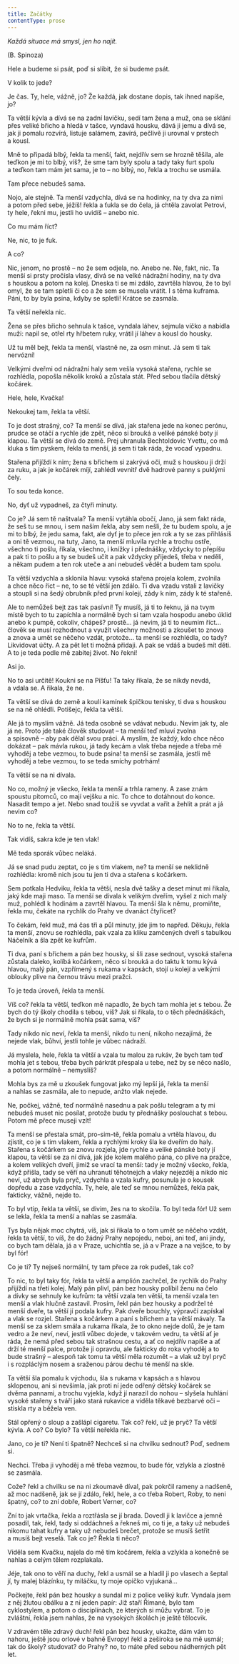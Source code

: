 ```yaml
---
title: Začátky
contentType: prose
---
```


_Každá situace má smysl, jen ho najít._

(B. Spinoza)

  

Hele a budeme si psát, poď si slíbit, že si budeme psát.

V kolik to jede?

Je čas. Ty, hele, vážně, jo? Že každá, jak dostane dopis, tak ihned napíše, jo?

Ta větší kývla a dívá se na zadní lavičku, sedí tam žena a muž, ona se sklání přes veliké břicho a hledá v tašce, vyndavá housku, dává ji jemu a dívá se, jak ji pomalu rozvírá, listuje salámem, zavírá, pečlivě ji urovnal v prstech a kousl.

Mně to připadá blbý, řekla ta menší, fakt, nejdřív sem se hrozně těšila, ale teďkon je mi to blbý, víš?, že sme tam byly spolu a tady taky furt spolu a teďkon tam mám jet sama, je to – no blbý, no, řekla a trochu se usmála.

Tam přece nebudeš sama.

Nojo, ale stejně. Ta menší vzdychla, dívá se na hodinky, na ty dva za nimi a potom před sebe, jéžíš! řekla a ťukla se do čela, já chtěla zavolat Petrovi, ty hele, řekni mu, jestli ho uvidíš – anebo nic.

Co mu mám říct?

Ne, nic, to je fuk.

A co?

Nic, jenom, no prostě – no že sem odjela, no. Anebo ne. Ne, fakt, nic. Ta menší si prsty pročísla vlasy, dívá se na velké nádražní hodiny, na ty dva s houskou a potom na kolej. Dneska ti se mi zdálo, zavrtěla hlavou, že to byl omyl, že se tam spletli či co a že sem se musela vrátit. I s těma kuframa. Páni, to by byla psina, kdyby se spletli! Krátce se zasmála.

Ta větší neřekla nic.

Žena se přes břicho sehnula k tašce, vyndala láhev, sejmula víčko a nabídla muži: napil se, otřel rty hřbetem ruky, vrátil jí láhev a kousl do housky.

Už tu měl bejt, řekla ta menší, vlastně ne, za osm minut. Já sem ti tak nervózní!

Velkými dveřmi od nádražní haly sem vešla vysoká stařena, rychle se rozhlédla, popošla několik kroků a zůstala stát. Před sebou tlačila dětský kočárek.

Hele, hele, Kvačka!

Nekoukej tam, řekla ta větší.

To je dost strašný, co? Ta menší se dívá, jak stařena jede na konec perónu, prudce se otáčí a rychle jde zpět, něco si brouká a veliké pánské boty jí klapou. Ta větší se dívá do země. Prej uhranula Bechtoldovic Yvettu, co má kluka s tim pyskem, řekla ta menší, já sem ti tak ráda, že vocaď vypadnu.

Stařena přijíždí k nim; žena s břichem si zakrývá oči, muž s houskou ji drží za ruku, a jak je kočárek míjí, zahlédl vevnitř dvě hadrové panny s puklými čely.

To sou teda konce.

No, dyť už vypadneš, za čtyři minuty.

Co je? Já sem tě naštvala? Ta menší vytáhla obočí, Jano, já sem fakt ráda, že seš tu se mnou, i sem našim řekla, aby sem nešli, že tu budem spolu, a je mi to blbý, že jedu sama, fakt, ale dyť je to přece jen rok a ty se zas přihlásíš a oni tě vezmou, na tuty, Jano, ta menší mluvila rychle a trochu ostře, všechno ti pošlu, říkala, všechno, i knížky i přednášky, vždycky to přepíšu a pak ti to pošlu a ty se budeš učit a pak vždycky přijedeš, třeba v neděli, a někam pudem a ten rok uteče a ani nebudeš vědět a budem tam spolu.

Ta větší vzdychla a sklonila hlavu: vysoká stařena projela kolem, zvolnila a chce něco říct – ne, to se té větší jen zdálo. Ti dva vzadu vstali z lavičky a stoupli si na šedý obrubník před první kolejí, zády k nim, zády k té stařeně.

Ale to nemůžeš bejt zas tak pasívní! Ty musíš, já ti to řeknu, já na tvym místě bych to tu zapíchla a normálně bych si tam vzala hospodu anebo úklid anebo k pumpě, cokoliv, chápeš? prostě… já nevim, já ti to neumim říct… člověk se musí rozhodnout a využít všechny možnosti a zkoušet to znova a znova a umět se něčeho vzdát, protože… ta menší se rozhlédla, co tady? Likvidovat účty. A za pět let ti možná přidaji. A pak se vdáš a budeš mít děti. A to je teda podle mě zabitej život. No řekni!

Asi jo.

No to asi určitě! Koukni se na Píšťu! Ta taky řikala, že se nikdy nevdá, a vdala se. A řikala, že ne.

Ta větší se dívá do země a koulí kamínek špičkou tenisky, ti dva s houskou se na ně ohlédli. Potišejc, řekla ta větší.

Ale já to myslím vážně. Já teda osobně se vdávat nebudu. Nevím jak ty, ale já ne. Proto jde také člověk studovat – ta menší teď mluví zvolna a spisovně – aby pak dělal svou práci. A myslím, že každý, kdo chce něco dokázat – pak mávla rukou, já tady kecám a vlak třeba nejede a třeba mě vyhoděj a tebe vezmou, to bude psina! ta menší se zasmála, jestli mě vyhoděj a tebe vezmou, to se teda smíchy potrhám!

Ta větší se na ni dívala.

No co, možný je všecko, řekla ta menší a trhla rameny. A zase znám spoustu pitomců, co mají vejšku a nic. To chce to dotáhnout do konce. Nasadit tempo a jet. Nebo snad toužíš se vyvdat a vařit a žehlit a prát a já nevim co?

No to ne, řekla ta větší.

Tak vidíš, sakra kde je ten vlak!

Mě teda sporák vůbec neláká.

Já se snad pudu zeptat, co je s tim vlakem, ne? ta menší se neklidně rozhlédla: kromě nich jsou tu jen ti dva a stařena s kočárkem.

Sem potkala Hedviku, řekla ta větší, nesla dvě tašky a deset minut mi řikala, jaký kde maji maso. Ta menší se dívala k velikým dveřím, vyšel z nich malý muž, pohlédl k hodinám a zavrtěl hlavou. Ta menší šla k němu, promiňte, řekla mu, čekáte na rychlík do Prahy ve dvanáct čtyřicet?

To čekám, řekl muž, má čas tři a půl minuty, jde jim to napřed. Děkuju, řekla ta menší, znovu se rozhlédla, pak vzala za kliku zamčených dveří s tabulkou Náčelník a šla zpět ke kufrům.

Ti dva, paní s břichem a pán bez housky, si šli zase sednout, vysoká stařena zůstala daleko, kolíbá kočárkem, něco si brouká a do taktu k tomu kývá hlavou, malý pán, vzpřímený s rukama v kapsách, stojí u kolejí a velkými oblouky plive na černou trávu mezi pražci.

To je teda úroveň, řekla ta menší.

Víš co? řekla ta větší, teďkon mě napadlo, že bych tam mohla jet s tebou. Že bych do tý školy chodila s tebou, víš? Jak si řikala, to o těch přednáškách, že bych si je normálně mohla psát sama, víš?

Tady nikdo nic neví, řekla ta menší, nikdo tu není, nikoho nezajímá, že nejede vlak, bůhví, jestli tohle je vůbec nádraží.

Já myslela, hele, řekla ta větší a vzala tu malou za rukáv, že bych tam teď mohla jet s tebou, třeba bych párkrát přespala u tebe, než by se něco našlo, a potom normálně – nemyslíš?

Mohla bys za mě u zkoušek fungovat jako mý lepší já, řekla ta menší a nahlas se zasmála, ale to nepude, anžto vlak nejede.

Ne, počkej, vážně, teď normálně nasednu a pak pošlu telegram a ty mi nebudeš muset nic posílat, protože budu ty přednášky poslouchat s tebou. Potom mě přece museji vzít!

Ta menší se přestala smát, pro-sim-tě, řekla pomalu a vrtěla hlavou, du zjistit, co je s tim vlakem, řekla a rychlými kroky šla ke dveřím do haly. Stařena s kočárkem se znovu rozjela, jde rychle a veliké pánské boty jí klapou, ta větší se za ní dívá, jak jde kolem malého pána, co plive na pražce, a kolem velikých dveří, jimiž se vrací ta menší: tady je možný všecko, řekla, když přišla, tady se věří na uhranutí těhotnejch a vlaky nejezděj a nikdo nic neví, už abych byla pryč, vzdychla a vzala kufry, posunula je o kousek dopředu a zase vzdychla. Ty, hele, ale teď se mnou nemůžeš, řekla pak, fakticky, vážně, nejde to.

To byl vtip, řekla ta větší, se divim, žes na to skočila. To byl teda fór! Už sem se lekla, řekla ta menší a nahlas se zasmála.

Tys byla nějak moc chytrá, víš, jak si řikala to o tom umět se něčeho vzdát, řekla ta větší, to víš, že do žádný Prahy nepojedu, neboj, ani teď, ani jindy, co bych tam dělala, já a v Praze, uchichtla se, já a v Praze a na vejšce, to by byl fór!

Co je ti? Ty nejseš normální, ty tam přece za rok pudeš, tak co?

To nic, to byl taky fór, řekla ta větší a amplión zachrčel, že rychlík do Prahy přijíždí na třetí kolej. Malý pán plivl, pán bez housky políbil ženu na čelo a dívky se sehnuly ke kufrům: ta větší vzala ten větší, ta menší vzala ten menší a vlak hlučně zastavil. Prosím, řekl pán bez housky a podržel té menší dveře, ta větší jí podala kufry. Pak dveře bouchly, výpravčí zapískal a vlak se rozjel. Stařena s kočárkem a paní s břichem a ta větší mávaly. Ta menší se za sklem smála a rukama říkala, že to okno nejde dolů, že je tam vedro a že neví, neví, jestli vůbec dojede, v takovém vedru, ta větší ať je ráda, že nemá před sebou tak strašnou cestu, a ať co nejdřív napíše a ať drží té menší palce, protože ji opravdu, ale fakticky do roka vyhoděj a to bude strašný – alespoň tak tomu ta větší měla rozumět – a vlak už byl pryč i s rozpláclým nosem a sraženou párou dechu té menší na skle.

Ta větší šla pomalu k východu, šla s rukama v kapsách a s hlavou sklopenou, ani si nevšimla, jak proti ní jede odřený dětský kočárek se dvěma pannami, a trochu vyjekla, když jí narazil do nohou – slyšela huhlání vysoké stařeny s tváří jako stará rukavice a viděla těkavé bezbarvé oči – stiskla rty a běžela ven.

Stál opřený o sloup a zašlápl cigaretu. Tak co? řekl, už je pryč? Ta větší kývla. A co? Co bylo? Ta větší neřekla nic.

Jano, co je ti? Není ti špatně? Nechceš si na chvilku sednout? Poď, sednem si.

Nechci. Třeba ji vyhoděj a mě třeba vezmou, to bude fór, vzlykla a zlostně se zasmála.

Cože? řekl a chvilku se na ni zkoumavě díval, pak pokrčil rameny a nadšeně, až moc nadšeně, jak se jí zdálo, řekl, hele, a co třeba Robert, Roby, to neni špatný, co? to zní dobře, Robert Verner, co?

Zní to jak vrtačka, řekla a roztřásla se jí brada. Dovedl ji k lavičce a jemně posadil, tak, řekl, tady si oddáchneš a řekneš mi, co ti je, a taky už nebudeš nikomu tahat kufry a taky už nebudeš brečet, protože se musíš šetřit a musíš bejt veselá. Tak co je? Řekla ti něco?

Viděla sem Kvačku, najela do mě tim kočárem, řekla a vzlykla a konečně se nahlas a celým tělem rozplakala.

Jéje, tak ono to věří na duchy, řekl a usmál se a hladil ji po vlasech a šeptal jí, ty malej blázínku, ty miláčku, ty moje opičko vyjukaná…

Počkejte, řekl pán bez housky a sundal mi z police veliký kufr. Vyndala jsem z něj žlutou obálku a z ní jeden papír: Již staří Římané, bylo tam cyklostylem, a potom o disciplínách, ze kterých si můžu vybrat. To je zvláštní, řekla jsem nahlas, že na vysokých školách je ještě tělocvik.

V zdravém těle zdravý duch! řekl pán bez housky, ukažte, dám vám to nahoru, ještě jsou orlové v bahně Evropy! řekl a zeširoka se na mě usmál; tak do školy? studovat? do Prahy? no, to máte před sebou nádherných pět let.
